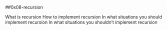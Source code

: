 ##0x08-recursion

What is recursion
How to implement recursion
In what situations you should implement recursion
In what situations you shouldn’t implement recursion
